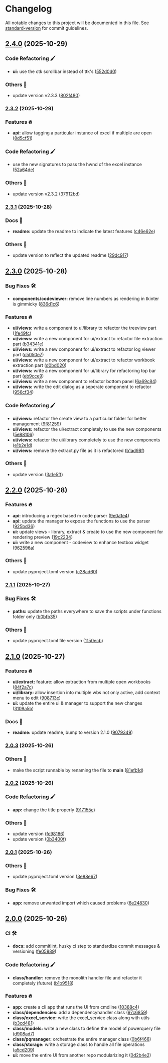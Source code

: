 # Changelog

All notable changes to this project will be documented in this file. See [standard-version](https://github.com/conventional-changelog/standard-version) for commit guidelines.

## [2.4.0](https://github.com/tks18/xl-pq-handler/compare/v2.3.2...v2.4.0) (2025-10-29)


### Code Refactoring 🖌

* **ui:** use the ctk scrollbar instead of ttk's ([552d0d0](https://github.com/tks18/xl-pq-handler/commit/552d0d07381fa93a289927f75af0d0b14996e740))


### Others 🔧

* update version v2.3.3 ([802f480](https://github.com/tks18/xl-pq-handler/commit/802f480e5de8acd37ecf7be9280e0a9e7c7cfeb1))

### [2.3.2](https://github.com/tks18/xl-pq-handler/compare/v2.3.1...v2.3.2) (2025-10-29)


### Features 🔥

* **api:** allow tagging a particular instance of excel if multiple are open ([8d5cf51](https://github.com/tks18/xl-pq-handler/commit/8d5cf514f2409dad12dad77dec9ce2a44239b098))


### Code Refactoring 🖌

* use the new signatures to pass the hwnd of the excel instance ([52a64de](https://github.com/tks18/xl-pq-handler/commit/52a64de18c70a0226c06d0dde9231c3db892b8f8))


### Others 🔧

* update version v2.3.2 ([37912bd](https://github.com/tks18/xl-pq-handler/commit/37912bd41df4266ab11e5037d8316462e29dddea))

### [2.3.1](https://github.com/tks18/xl-pq-handler/compare/v2.3.0...v2.3.1) (2025-10-28)


### Docs 📃

* **readme:** update the readme to indicate the latest features ([c46e62e](https://github.com/tks18/xl-pq-handler/commit/c46e62e862a333672f0d08b545f92b6cdb3afdb2))


### Others 🔧

* update version to reflect the updated readme ([29dc917](https://github.com/tks18/xl-pq-handler/commit/29dc9174258bf399955090dba55f09408cbcec65))

## [2.3.0](https://github.com/tks18/xl-pq-handler/compare/v2.2.0...v2.3.0) (2025-10-28)


### Bug Fixes 🛠

* **components/codeviewer:** remove line numbers as rendering in tkinter is gimmicky ([836d1c6](https://github.com/tks18/xl-pq-handler/commit/836d1c64b697a4fd5ca65ec0c48caf2184333cb0))


### Features 🔥

* **ui/views:** write a component to ui/library to refactor the treeview part ([1fe49fc](https://github.com/tks18/xl-pq-handler/commit/1fe49fc54542cf85d3f432deb8b4340580f08721))
* **ui/views:** write a new component for ui/extract to refactor file extraction part ([b34341e](https://github.com/tks18/xl-pq-handler/commit/b34341ec243159a7184d27e3b3b59a1021213334))
* **ui/views:** write a new component for ui/extract to refactor log viewer part ([c5050e7](https://github.com/tks18/xl-pq-handler/commit/c5050e7ff2ff398321dc8117d2e8ffa39c52b603))
* **ui/views:** write a new component for ui/extract to refactor workbook extraction part ([d0bd020](https://github.com/tks18/xl-pq-handler/commit/d0bd02002078b692b428f5dfb82f34047192cace))
* **ui/views:** write a new component for ui/library for refactoring top bar part ([eb9cce9](https://github.com/tks18/xl-pq-handler/commit/eb9cce93865b5e743559ad91309d247a7316f6b2))
* **ui/views:** write a new component to refactor bottom panel ([6a69c84](https://github.com/tks18/xl-pq-handler/commit/6a69c840b2643cb6102748e6c0efaff8e179c77d))
* **ui/views:** write the edit dialog as a seperate component to refactor ([956cf34](https://github.com/tks18/xl-pq-handler/commit/956cf34a69c396dd48d8ae8c70e51edc805dbf6c))


### Code Refactoring 🖌

* **ui/views:** refactor the create view to a particular folder for better management ([9f81259](https://github.com/tks18/xl-pq-handler/commit/9f81259fe5cd5aead1a0ac3137bc5ffffc6cfc36))
* **ui/views:** refactor the ui/extract completely to use the new components ([5e88106](https://github.com/tks18/xl-pq-handler/commit/5e8810663074999d6f557fbb66283bea1b72c984))
* **ui/views:** refactor the ui/library completely to use the new components ([e1b2e1d](https://github.com/tks18/xl-pq-handler/commit/e1b2e1d6f98b3e6cfed74cce7bb0fccf180df3db))
* **ui/views:** remove the extract.py file as it is refactored ([b1ad98f](https://github.com/tks18/xl-pq-handler/commit/b1ad98fcd2f07defad81e935b1a1b200096ccc52))


### Others 🔧

* update version ([3a1e5ff](https://github.com/tks18/xl-pq-handler/commit/3a1e5ff752221f3edf70612db15d2b80aeb4350f))

## [2.2.0](https://github.com/tks18/xl-pq-handler/compare/v2.1.1...v2.2.0) (2025-10-28)


### Features 🔥

* **api:** introducing a regex based m code parser ([9e0a1e4](https://github.com/tks18/xl-pq-handler/commit/9e0a1e4b5fd7fef59ed8b7f927d2779ffb434f01))
* **api:** update the manager to expose the functions to use the parser ([925bd36](https://github.com/tks18/xl-pq-handler/commit/925bd36e4999522de13733460d40d359ea725483))
* **ui:** update views - library, extract & create to use the new component for rendering preview ([19c2234](https://github.com/tks18/xl-pq-handler/commit/19c223462daea426c3501b75ee2ad8040486c3d8))
* **ui:** write a new component - codeview to enhance textbox widget ([962596a](https://github.com/tks18/xl-pq-handler/commit/962596a268e3a69abd8e73db99809c18ee662d9b))


### Others 🔧

* update pyproject.toml version ([c28ad60](https://github.com/tks18/xl-pq-handler/commit/c28ad60b2f72c36f34117381e1d703c1d4feaae2))

### [2.1.1](https://github.com/tks18/xl-pq-handler/compare/v2.1.0...v2.1.1) (2025-10-27)


### Bug Fixes 🛠

* **paths:** update the paths everywhere to save the scripts under functions folder only ([b0bfb35](https://github.com/tks18/xl-pq-handler/commit/b0bfb3559bda8279d801b4731598bd900a45f6a8))


### Others 🔧

* update pyproject.toml file version ([1150ecb](https://github.com/tks18/xl-pq-handler/commit/1150ecb800ceebe307a4891143709ce7a7ece3b4))

## [2.1.0](https://github.com/tks18/xl-pq-handler/compare/v2.0.3...v2.1.0) (2025-10-27)


### Features 🔥

* **ui/extract:** feature: allow extraction from multiple open workbooks ([84f2a7c](https://github.com/tks18/xl-pq-handler/commit/84f2a7c3eae8e885c9ee15ad4d80d5ba3e817cdf))
* **ui/library:** allow insertion into multiple wbs not only active, add context menu to edit ([908713c](https://github.com/tks18/xl-pq-handler/commit/908713c033b20b82edcf96cab2bf9d43df3a28a9))
* **ui:** update the entire ui & manager to support the new changes ([3109a5b](https://github.com/tks18/xl-pq-handler/commit/3109a5bd68be9fe46140601e9a0a538d69d1b90e))


### Docs 📃

* **readme:** update readme, bump to version 2.1.0 ([9079349](https://github.com/tks18/xl-pq-handler/commit/907934980db99cc6e8c6400eb639b129e7807819))

### [2.0.3](https://github.com/tks18/xl-pq-handler/compare/v2.0.2...v2.0.3) (2025-10-26)


### Others 🔧

* make the script runnable by renaming the file to __main__ ([81efb1d](https://github.com/tks18/xl-pq-handler/commit/81efb1dc2a75e2f9fef1c3ff526a7099e3ea3428))

### [2.0.2](https://github.com/tks18/xl-pq-handler/compare/v2.0.1...v2.0.2) (2025-10-26)


### Code Refactoring 🖌

* **app:** change the title properly ([917155e](https://github.com/tks18/xl-pq-handler/commit/917155edbf9c036069dd7c24b9a356a070116401))


### Others 🔧

* update version ([fc98186](https://github.com/tks18/xl-pq-handler/commit/fc981863e62e568e267ff0c5c1be2f2e44c04d6d))
* update version ([0b3400f](https://github.com/tks18/xl-pq-handler/commit/0b3400fa8d59974b9033ad19cc6ffb19a6fbbc1c))

### [2.0.1](https://github.com/tks18/xl-pq-handler/compare/v2.0.0...v2.0.1) (2025-10-26)


### Others 🔧

* update pyproject.toml version ([3e88e67](https://github.com/tks18/xl-pq-handler/commit/3e88e670b695ee48194b273f2cd7b46534fe665f))


### Bug Fixes 🛠

* **app:** remove unwanted import which caused problems ([6e24830](https://github.com/tks18/xl-pq-handler/commit/6e24830f9aea851aa383dcbc6c588c4053eee1d5))

## [2.0.0](https://github.com/tks18/xl-pq-handler/compare/v1.1.1...v2.0.0) (2025-10-26)


### CI 🛠

* **docs:** add commitlint, husky ci step to standardize commit messages & versioning ([fe05889](https://github.com/tks18/xl-pq-handler/commit/fe058891fd41a5a95579752f6b1cf77446a7ad96))


### Code Refactoring 🖌

* **class/handler:** remove the monolith handler file and refactor it completely (future) ([b1b9518](https://github.com/tks18/xl-pq-handler/commit/b1b951800fdff806fb13b4d792c0a1277daf0414))


### Features 🔥

* **app:** create a cli app that runs the UI from cmdline ([10388c4](https://github.com/tks18/xl-pq-handler/commit/10388c493fd3dccb601e73ab0b4f740d548af73a))
* **class/dependencies:** add a dependencyhandler class ([97c6859](https://github.com/tks18/xl-pq-handler/commit/97c685963e2f99c291f2e49056d4ada4e6a815c3))
* **class/excel_service:** write the excel_service class along with utils ([b3cd481](https://github.com/tks18/xl-pq-handler/commit/b3cd48198bf5725d301d4bd2555147971fe36502))
* **class/models:** write a new class to define the model of powerquery file ([d908ad7](https://github.com/tks18/xl-pq-handler/commit/d908ad760982bdb38b78d9c29787bf714c2d00c7))
* **class/pqmanager:** orchestrate the entire manager class ([0b6f468](https://github.com/tks18/xl-pq-handler/commit/0b6f468e816a04e936e4ee6002c99629009f5d03))
* **class/storage:** write a storage class to handle all file operations ([a5cd209](https://github.com/tks18/xl-pq-handler/commit/a5cd2090dc80ec5dbe938a7744fd43b96c4e9a75))
* **ui:** move the entire UI from another repo modularizing it ([0d2b4e2](https://github.com/tks18/xl-pq-handler/commit/0d2b4e23c1b213774839cf562194fdccf83faa27))
